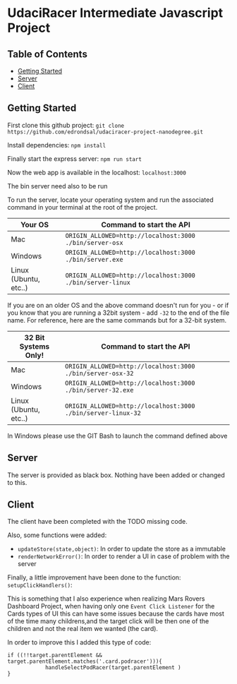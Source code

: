 # UdaciRacer Intermediate Javascript Project

## Table of Contents

* [Getting Started](#getting-started)
* [Server](#server)
* [Client](#client)


## Getting Started <a name="getting-started"></a>

First clone this github project: `git clone https://github.com/edrondsal/udaciracer-project-nanodegree.git`

Install dependencies: `npm install`

Finally start the express server: `npm run start`

Now the web app is available in the localhost:  `localhost:3000`

The bin server need also to be run

To run the server, locate your operating system and run the associated command in your terminal at the root of the project.

| Your OS               | Command to start the API                                  |
| --------------------- | --------------------------------------------------------- |
| Mac                   | `ORIGIN_ALLOWED=http://localhost:3000 ./bin/server-osx`   |
| Windows               | `ORIGIN_ALLOWED=http://localhost:3000 ./bin/server.exe`   |
| Linux (Ubuntu, etc..) | `ORIGIN_ALLOWED=http://localhost:3000 ./bin/server-linux` |

If you are on an older OS and the above command doesn't run for you - or if you know that you are running a 32bit system - add `-32` to the end of the file name. For reference, here are the same commands but for a 32-bit system.

| 32 Bit Systems Only!  | Command to start the API                                     |
| --------------------- | ------------------------------------------------------------ |
| Mac                   | `ORIGIN_ALLOWED=http://localhost:3000 ./bin/server-osx-32`   |
| Windows               | `ORIGIN_ALLOWED=http://localhost:3000 ./bin/server-32.exe`   |
| Linux (Ubuntu, etc..) | `ORIGIN_ALLOWED=http://localhost:3000 ./bin/server-linux-32` |

In Windows please use the GIT Bash to launch the command defined above


## Server <a name="server"></a>

The server is provided as black box. Nothing have been added or changed to this.

## Client <a name="client"></a>

The client have been completed with the TODO missing code.

Also, some functions were added:

* `updateStore(state,object)`: In order to update the store as a immutable
* `renderNetworkError()`: In order to render a UI in case of problem with the server

Finally, a little improvement have been done to the function: `setupClickHandlers()`:

This is something that I also experience when realizing Mars Rovers Dashboard Project, when having only one `Event Click Listener` for the Cards types of UI this can have some issues because the cards have most of the time many childrens,and the target click will be then one of the children and not the real item we wanted (the card).

In order to improve this I added this type of code:

```		
if ((!!target.parentElement && target.parentElement.matches('.card.podracer'))){
			handleSelectPodRacer(target.parentElement )
}
```
